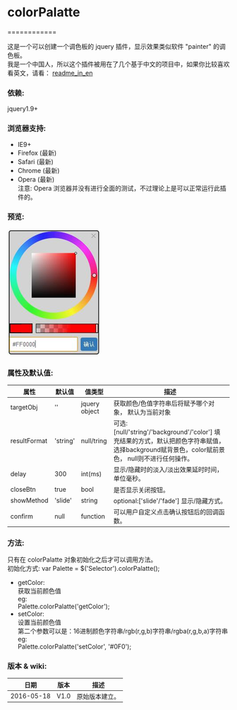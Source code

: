 # colorPalatte
============

这是一个可以创建一个调色板的 jquery 插件，显示效果类似软件 "painter" 的调色板。  
我是一个中国人，所以这个插件被用在了几个基于中文的项目中，如果你比较喜欢看英文，请看： [readme_in_en](README.md)  

### 依赖:  
jquery1.9+

### 浏览器支持:
* IE9+
* Firefox (最新)
* Safari (最新)
* Chrome (最新)
* Opera (最新)  
注意: Opera 浏览器并没有进行全面的测试，不过理论上是可以正常运行此插件的。  

### 预览:
![](https://github.com/huangjunsen/colorPalatte/raw/master/Snapshot/01.jpg)

### 属性及默认值:
属性|默认值|值类型|描述
---|---|---|---
targetObj|''|jquery object|获取颜色/色值字符串后将赋予哪个对象， 默认为当前对象
resultFormat|'string'|null/tring|可选: [null/'string'/'background'/'color']  填充结果的方式，默认把颜色字符串赋值，选择background赋背景色，color赋前景色， null则不进行任何操作。
delay|300|int(ms)|显示/隐藏时的淡入/淡出效果延时时间，单位毫秒。
closeBtn|true|bool|是否显示关闭按钮。
showMethod|'slide'|string|optional:['slide'/'fade']  显示/隐藏方式。
confirm|null|function|可以用户自定义点击确认按钮后的回调函数。

### 方法:
只有在 colorPalatte 对象初始化之后才可以调用方法。  
初始化方式:
var Palette = $('Selector').colorPalatte();  

* getColor:  
获取当前颜色值   
eg:  
Palette.colorPalatte('getColor');
* setColor:  
设置当前颜色值  
第二个参数可以是：16进制颜色字符串/rgb(r,g,b)字符串/rgba(r,g,b,a)字符串  
eg:  
Palette.colorPalatte('setColor', '#0F0');

### 版本 & wiki:
日期|版本|描述
---|---|---
2016-05-18|V1.0|原始版本建立。
